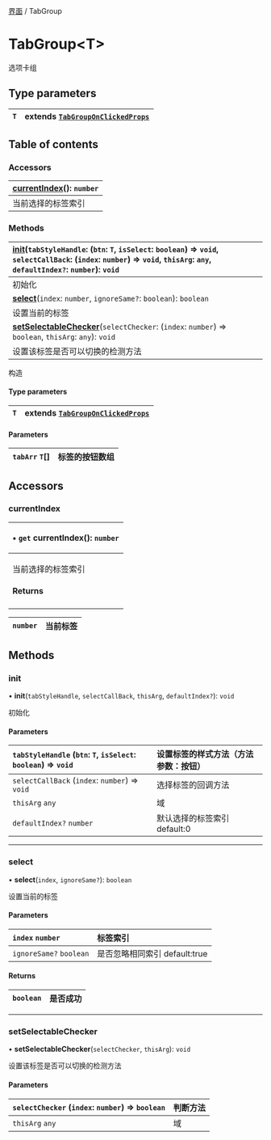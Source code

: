 [界面](../groups/界面.界面.md) / TabGroup

# TabGroup<T\> <Badge type="tip" text="Class" /> <Score text="TabGroup<T\>" />

选项卡组

## Type parameters

| `T` | extends [`TabGroupOnClickedProps`](../modules/Core.mw.md#tabgrouponclickedprops) |
| :------ | :------ |

## Table of contents

### Accessors <Score text="Accessors" /> 
| **[currentIndex](mw.TabGroup.md#currentindex)**(): `number` <Badge type="tip" text="client" />  |
| :-----|
| 当前选择的标签索引|

### Methods <Score text="Methods" /> 
| **[init](mw.TabGroup.md#init)**(`tabStyleHandle`: (`btn`: `T`, `isSelect`: `boolean`) => `void`, `selectCallBack`: (`index`: `number`) => `void`, `thisArg`: `any`, `defaultIndex?`: `number`): `void` <Badge type="tip" text="client" />  |
| :-----|
| 初始化|
| **[select](mw.TabGroup.md#select)**(`index`: `number`, `ignoreSame?`: `boolean`): `boolean` <Badge type="tip" text="client" />  |
| 设置当前的标签|
| **[setSelectableChecker](mw.TabGroup.md#setselectablechecker)**(`selectChecker`: (`index`: `number`) => `boolean`, `thisArg`: `any`): `void` <Badge type="tip" text="client" />  |
| 设置该标签是否可以切换的检测方法|

构造

#### Type parameters

| `T` | extends [`TabGroupOnClickedProps`](../modules/Core.mw.md#tabgrouponclickedprops) |
| :------ | :------ |

#### Parameters

| `tabArr` `T`[] | 标签的按钮数组 |
| :------ | :------ |

## Accessors

### currentIndex <Score text="currentIndex" /> 

<table class="get-set-table">
<thead><tr>
<th style="text-align: left">

• `get` **currentIndex**(): `number` <Badge type="tip" text="client" />

</th>
</tr></thead>
<tbody><tr>
<td style="text-align: left">


当前选择的标签索引

#### Returns

</td>
</tr></tbody>
</table>

| `number` | 当前标签 |
| :------ | :------ |

## Methods

### init <Score text="init" /> 

• **init**(`tabStyleHandle`, `selectCallBack`, `thisArg`, `defaultIndex?`): `void` <Badge type="tip" text="client" />

初始化

#### Parameters

| `tabStyleHandle` (`btn`: `T`, `isSelect`: `boolean`) => `void` | 设置标签的样式方法（方法参数：按钮） |
| :------ | :------ |
| `selectCallBack` (`index`: `number`) => `void` | 选择标签的回调方法 |
| `thisArg` `any` | 域 |
| `defaultIndex?` `number` | 默认选择的标签索引 default:0 |


___

### select <Score text="select" /> 

• **select**(`index`, `ignoreSame?`): `boolean` <Badge type="tip" text="client" />

设置当前的标签

#### Parameters

| `index` `number` | 标签索引 |
| :------ | :------ |
| `ignoreSame?` `boolean` | 是否忽略相同索引 default:true |

#### Returns

| `boolean` | 是否成功 |
| :------ | :------ |

___

### setSelectableChecker <Score text="setSelectableChecker" /> 

• **setSelectableChecker**(`selectChecker`, `thisArg`): `void` <Badge type="tip" text="client" />

设置该标签是否可以切换的检测方法

#### Parameters

| `selectChecker` (`index`: `number`) => `boolean` | 判断方法 |
| :------ | :------ |
| `thisArg` `any` | 域 |

